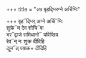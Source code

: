 +++
title = "०७ बृहद्भिरग्ने अर्चिभिः"

+++
बृह᳓द्भिर् अग्ने अर्चि᳓भिः  
शुक्रे᳓ण देव शोचि᳓षा  
भर᳓द्वाजे समिधानो᳓ यविष्ठिय  
रेव᳓न् नः शुक्र दीदिहि  
द्युम᳓त् पवाक+ दीदिहि